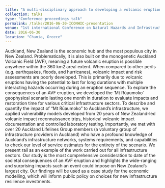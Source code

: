 ```yaml
---
title: "A multi-disciplinary approach to developing a volcanic eruption scenario and temporal evolution of impacts to critical infrastructure"
collection: talks
type: "Conference proceedings talk"
permalink: /talks/2016-06-30-ICONHIC-presentation
venue: "1st international Conference on Natural Hazards and Infrastructure"
date: 2016-06-30
location: "Chania, Greece"
---
```


Auckland, New Zealand is the economic hub and the most populous city in New Zealand. Problematically, it is also built
on the monogenetic Auckland Volcanic Field (AVF), meaning a future volcanic eruption is possible anywhere within the
360 km2 areal extent. When compared to other perils (e.g. earthquakes, floods, and hurricanes), volcanic impact and risk
assessments are poorly developed. This is primarily due to volcanic eruptions having the potential to last for long durations
with multiple interacting hazards occurring during an eruption sequence. To explore the consequences of an AVF
eruption, we developed the ‘Mt Rūaumoko’ geophysical scenario lasting one month in duration to evaluate impacts and
restoration time for various critical infrastructure sectors. To describe and quantify the impact of “Mt Rūaumoko” to
Auckland’s infrastructure, we applied vulnerability models developed from 20 years of New Zealand-led volcanic impact
reconnaissance trips, historical volcanic impact documentation and controlled laboratory testing. Importantly, we met
with over 20 Auckland Lifelines Group members (a voluntary group of infrastructure providers in Auckland) who have
a profound knowledge of Auckland’s infrastructure networks, systems requirements, and capabilities to check our level
of service estimates for the entirety of the scenario. We present rail as an example of the work carried out for all
infrastructure sectors. Our study is the most comprehensive consideration to date of the societal consequences of an AVF
eruption and highlights the wide-ranging and surprising impacts such an event could impose on New Zealand’s largest
city. Our findings will be used as a case study for the economic modelling, which will inform public policy on choices
for new infrastructure resilience investments.
